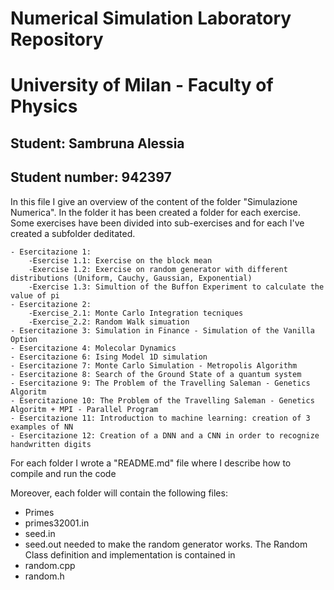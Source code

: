 # Numerical Simulation Laboratory Repository
# University of Milan - Faculty of Physics

## **Student**: Sambruna Alessia 	  
## **Student number**: 942397               

In this file I give an overview of the content of the folder "Simulazione Numerica". 
In the folder it has been created a folder for each exercise.
Some exercises have been divided into sub-exercises and for each I've created a subfolder deditated. 

	- Esercitazione 1: 
		-Esercise 1.1: Exercise on the block mean
		-Exercise 1.2: Exercise on random generator with different distributions (Uniform, Cauchy, Gaussian, Exponential)
		-Exercise 1.3: Simultion of the Buffon Experiment to calculate the value of pi
	- Esercitazione 2:   
		-Exercise_2.1: Monte Carlo Integration tecniques
		-Exercise_2.2: Random Walk simuation
	- Esercitazione 3: Simulation in Finance - Simulation of the Vanilla Option
	- Esercitazione 4: Molecolar Dynamics
	- Esercitazione 6: Ising Model 1D simulation
	- Esercitazione 7: Monte Carlo Simulation - Metropolis Algorithm
	- Esercitazione 8: Search of the Ground State of a quantum system 
	- Esercitazione 9: The Problem of the Travelling Saleman - Genetics Algoritm
	- Esercitazione 10: The Problem of the Travelling Saleman - Genetics Algoritm + MPI - Parallel Program
	- Esercitazione 11: Introduction to machine learning: creation of 3 examples of NN
	- Esercitazione 12: Creation of a DNN and a CNN in order to recognize handwritten digits
	 
For each folder I wrote a "README.md" file where I describe how to compile and run the code

Moreover, each folder will contain the following files: 
- Primes
- primes32001.in
- seed.in 
- seed.out
needed to make the random generator works. 
The Random Class definition and implementation is contained in 
- random.cpp
- random.h
